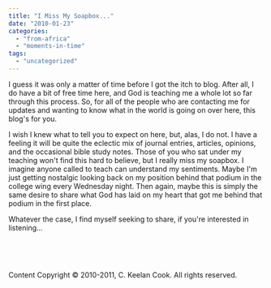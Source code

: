 ```yaml
---
title: "I Miss My Soapbox..."
date: "2010-01-23"
categories: 
  - "from-africa"
  - "moments-in-time"
tags: 
  - "uncategorized"
---
```


I guess it was only a matter of time before I got the itch to blog. After all, I do have a bit of free time here, and God is teaching me a whole lot so far through this process. So, for all of the people who are contacting me for updates and wanting to know what in the world is going on over here, this blog's for you.

I wish I knew what to tell you to expect on here, but, alas, I do not. I have a feeling it will be quite the eclectic mix of journal entries, articles, opinions, and the occasional bible study notes. Those of you who sat under my teaching won't find this hard to believe, but I really miss my soapbox. I imagine anyone called to teach can understand my sentiments. Maybe I'm just getting nostalgic looking back on my position behind that podium in the college wing every Wednesday night. Then again, maybe this is simply the same desire to share what God has laid on my heart that got me behind that podium in the first place.

Whatever the case, I find myself seeking to share, if you're interested in listening...

 

 

Content Copyright © 2010-2011, C. Keelan Cook. All rights reserved.
